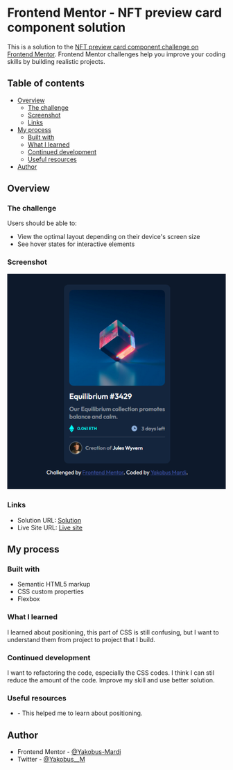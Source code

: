 # Frontend Mentor - NFT preview card component solution

This is a solution to the [NFT preview card component challenge on Frontend Mentor](https://www.frontendmentor.io/challenges/nft-preview-card-component-SbdUL_w0U). Frontend Mentor challenges help you improve your coding skills by building realistic projects.

## Table of contents

- [Overview](#overview)
  - [The challenge](#the-challenge)
  - [Screenshot](#screenshot)
  - [Links](#links)
- [My process](#my-process)
  - [Built with](#built-with)
  - [What I learned](#what-i-learned)
  - [Continued development](#continued-development)
  - [Useful resources](#useful-resources)
- [Author](#author)

## Overview

### The challenge

Users should be able to:

- View the optimal layout depending on their device's screen size
- See hover states for interactive elements

### Screenshot

![](./design/Project%2002.png)

### Links

- Solution URL: [Solution](https://github.com/Yakobus-Mardi/nft-preview-card-component)
- Live Site URL: [Live site](https://yakobus-mardi.github.io/nft-preview-card-component/)

## My process

### Built with

- Semantic HTML5 markup
- CSS custom properties
- Flexbox

### What I learned

I learned about positioning, this part of CSS is still confusing, but I want to understand them from project to project that I build.

### Continued development

I want to refactoring the code, especially the CSS codes. I think I can stil reduce the amount of the code. Improve my skill and use better solution.

### Useful resources

- [](https://developer.mozilla.org/en-US/docs/Learn/CSS/CSS_layout/Positioning) - This helped me to learn about positioning.

## Author

- Frontend Mentor - [@Yakobus-Mardi](https://www.frontendmentor.io/profile/Yakobus-Mardi)
- Twitter - [@Yakobus\_\_M](https://www.twitter.com/Yakobus__M)
